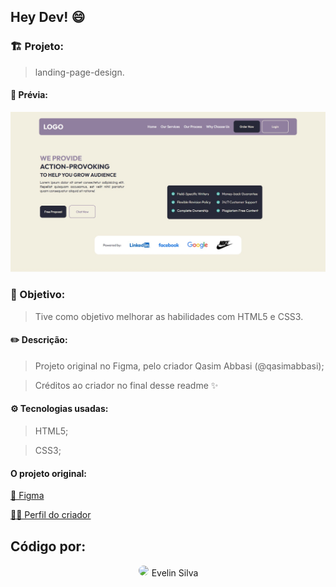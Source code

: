 ## Hey Dev! 😄

### 🏗️ Projeto:

> landing-page-design.

#### 🎃 Prévia:

![previa](./preview/preview-landing-page-design.jpeg)

### 🎯 Objetivo:

> Tive como objetivo melhorar as habilidades com HTML5 e CSS3.

#### ✏️ Descrição:

> Projeto original no Figma, pelo criador Qasim Abbasi (@qasimabbasi);

> Créditos ao criador no final desse readme ✨

#### ⚙️ Tecnologias usadas:

> HTML5;

> CSS3;

#### O projeto original:

[🎨 Figma](https://www.figma.com/community/file/1246314386491240301/Landing-Page-Design)

[👨‍💻 Perfil do criador](https://www.figma.com/@qasimabbasi)

## Código por:

<p style="width: fit-content;
    display: block;
    text-align: center;
    gap: 5px;
    margin: auto;">
    <img src="https://github.com/Evelin-Silva.png" style="height: 100px;
    border: 1px white solid;
    border-radius: 50%;">
    <span>Evelin Silva</span>
</p>
